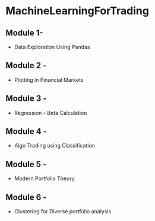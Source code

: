 # MachineLearningForTrading

## Module 1-
* Data Exploration Using Pandas
## Module 2 - 
* Plotting in Financial Markets
## Module 3 - 
* Regression - Beta Calculation
## Module 4 - 
* Algo Trading using Classification
## Module 5 - 
* Modern Portfolio Theory
## Module 6 - 
* Clustering for Diverse portfolio analysis
